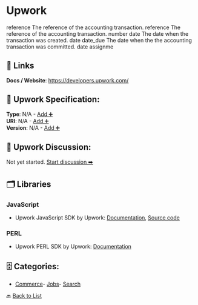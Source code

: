 # Upwork

reference The reference of the accounting transaction. reference The reference of the accounting transaction. number date The date when the transaction was created. date date_due The date when the the accounting transaction was committed. date assignme

##  🔗 Links
**Docs / Website**: https://developers.upwork.com/

## 🧬 Upwork Specification:
**Type**: N/A - [Add ➕](https://github.com/apis-list/apis-list/edit/main/apis.yaml#21326)  
**URI**: N/A - [Add ➕](https://github.com/apis-list/apis-list/edit/main/apis.yaml#21326)  
**Version**: N/A - [Add ➕](https://github.com/apis-list/apis-list/edit/main/apis.yaml#21326)

## 💬 Upwork Discussion:
Not yet started. [Start discussion ➡️](https://github.com/apis-list/apis-list/discussions/new)

## 🗂️ Libraries
### JavaScript
- Upwork JavaScript SDK by Upwork: [Documentation](https://developers.upwork.com/?lang=python#getting-started_libraries-and-tools), [Source code](https://github.com/upwork/node-upwork)
### PERL
- Upwork PERL SDK by Upwork: [Documentation](https://metacpan.org/release/Net-Upwork-API)


## 🗄️ Categories:
- [Commerce](https://github.com/apis-list/apis-list#commerce-)- [Jobs](https://github.com/apis-list/apis-list#jobs-)- [Search](https://github.com/apis-list/apis-list#search-)

🔙  [Back to List](https://github.com/apis-list/apis-list)
